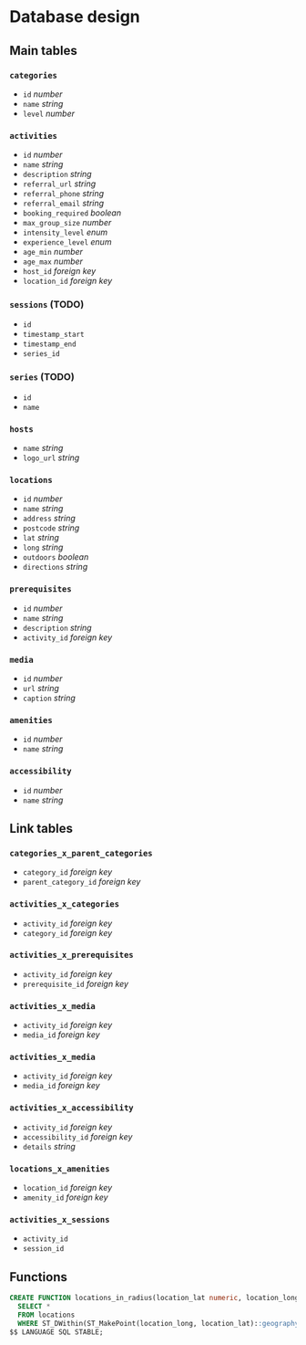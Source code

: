 # Database design

## Main tables

### `categories`

- `id` _number_
- `name` _string_
- `level` _number_

### `activities`

- `id` _number_
- `name` _string_
- `description` _string_
- `referral_url` _string_
- `referral_phone` _string_
- `referral_email` _string_
- `booking_required` _boolean_
- `max_group_size` _number_
- `intensity_level` _enum_
- `experience_level` _enum_
- `age_min` _number_
- `age_max` _number_
- `host_id` _foreign key_
- `location_id` _foreign key_

### `sessions` (TODO)

- `id`
- `timestamp_start`
- `timestamp_end`
- `series_id`

### `series` (TODO)

- `id`
- `name`

### `hosts`

- `name` _string_
- `logo_url` _string_

### `locations`

- `id` _number_
- `name` _string_
- `address` _string_
- `postcode` _string_
- `lat` _string_
- `long` _string_
- `outdoors` _boolean_
- `directions` _string_

### `prerequisites`

- `id` _number_
- `name` _string_
- `description` _string_
- `activity_id` _foreign key_

### `media`

- `id` _number_
- `url` _string_
- `caption` _string_

### `amenities`

- `id` _number_
- `name` _string_

### `accessibility`

- `id` _number_
- `name` _string_

## Link tables

### `categories_x_parent_categories`

- `category_id` _foreign key_
- `parent_category_id` _foreign key_

### `activities_x_categories`

- `activity_id` _foreign key_
- `category_id` _foreign key_

### `activities_x_prerequisites`

- `activity_id` _foreign key_
- `prerequisite_id` _foreign key_

### `activities_x_media`

- `activity_id` _foreign key_
- `media_id` _foreign key_

### `activities_x_media`

- `activity_id` _foreign key_
- `media_id` _foreign key_

### `activities_x_accessibility`

- `activity_id` _foreign key_
- `accessibility_id` _foreign key_
- `details` _string_

### `locations_x_amenities`

- `location_id` _foreign key_
- `amenity_id` _foreign key_

### `activities_x_sessions`

- `activity_id`
- `session_id`

## Functions

```sql
CREATE FUNCTION locations_in_radius(location_lat numeric, location_long numeric, radius integer) RETURNS SETOF locations AS $$
  SELECT *
  FROM locations
  WHERE ST_DWithin(ST_MakePoint(location_long, location_lat)::geography, ST_MakePoint(long, lat)::geography, radius)
$$ LANGUAGE SQL STABLE;
```
